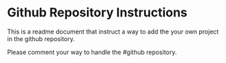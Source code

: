 # Github Repository Instructions

This is a readme document that instruct a way to add the your own project in the github repository.

Please comment your way to handle the #github repository.
